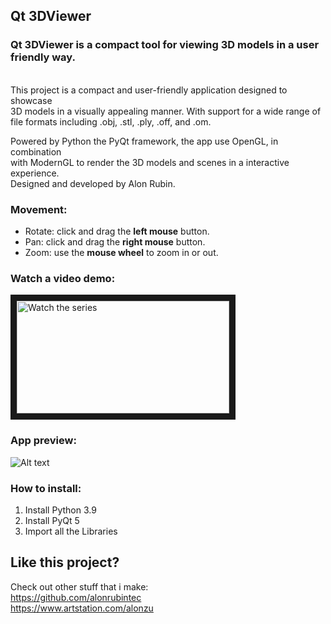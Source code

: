 ## Qt 3DViewer
### Qt 3DViewer is a compact tool for viewing 3D models in a user friendly way. 

<br>This project is a compact and user-friendly application designed to showcase 
<br>3D models in a visually appealing manner. With support for a wide range of 
<br>file formats including .obj, .stl, .ply, .off, and .om.

Powered by Python the PyQt framework, the app use OpenGL, in combination 
<br>with ModernGL to render the 3D models and scenes in a interactive experience.
<br>Designed and developed by Alon Rubin.


### Movement:
- Rotate:  click and drag the <b>left mouse</b> button.
- Pan: click and drag the <b>right mouse</b> button.
- Zoom: use the <b>mouse wheel</b> to zoom in or out.

### Watch a video demo:

<a href="https://www.youtube.com/watch?v=ZwK2B9AODtw&ab_channel=ALONZUBINA" target="_blank">
<img src="https://i.ytimg.com/an_webp/ZwK2B9AODtw/mqdefault_6s.webp?du=3000&sqp=CPzh5Z4G&rs=AOn4CLCFIgJwRNM3GbouU5iCmgl1I0AuDw" alt="Watch the series" width="340" height="180" border="10" />
</a>

### App preview:
![Alt text](https://github.com/alonrubintec/3DViewer/blob/master/resource/app_preview.PNG?raw=true "app_preview.png")

### How to install:

1. Install Python 3.9
2. Install PyQt 5
3. Import all the Libraries

## Like this project?

Check out other stuff that i make:
<br>https://github.com/alonrubintec
<br>https://www.artstation.com/alonzu

